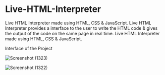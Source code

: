 # Live-HTML-Interpreter
Live HTML Interpreter made using HTML, CSS &amp; JavaScript. 
Live HTML Interpreter provides a interface to the user to write the HTML code &amp; gives the output of the code on the same page in real time.
Live HTML Interpreter made using HTML, CSS & JavaScript.

Interface of the Project 

![Screenshot (1323)](https://user-images.githubusercontent.com/109027067/210692430-a4cbdab9-4f99-41b1-8436-f81a971bb6cf.png)

![Screenshot (1322)](https://user-images.githubusercontent.com/109027067/210692658-ad2d8b58-53a2-4903-a9fa-1143aa717f22.png)
